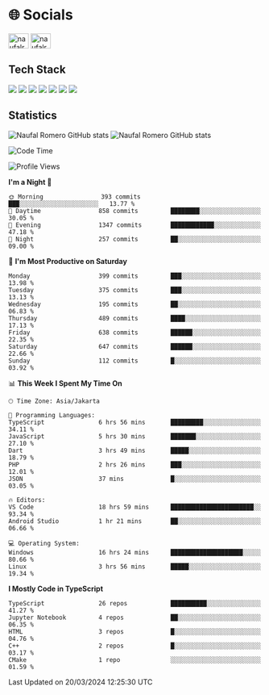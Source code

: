 <h1 align="">🌐 Socials</h1>
<p align="left">
<a href="https://linkedin.com/in/naufal-romero-putra-pratama-9ab816177/" target="blank"><img align="center" src="https://raw.githubusercontent.com/rahuldkjain/github-profile-readme-generator/master/src/images/icons/Social/linked-in-alt.svg" alt="naufalromero" height="30" width="40" /></a>
<a href="https://instagram.com/naufalromero" target="blank"><img align="center" src="https://raw.githubusercontent.com/rahuldkjain/github-profile-readme-generator/master/src/images/icons/Social/instagram.svg" alt="naufalromero" height="30" width="40" /></a>
</p>


<h2 align="">Tech Stack</h2>
<div align="">
  <img src="https://img.shields.io/badge/next.js-000000?style=for-the-badge&logo=nextdotjs&logoColor=white"/>
 <img src="https://img.shields.io/badge/typescript-%23007ACC.svg?style=for-the-badge&logo=typescript&logoColor=white"/>
 <img src="https://img.shields.io/badge/react-%2320232a.svg?style=for-the-badge&logo=react&logoColor=%2361DAFB"/>
 <img src="https://img.shields.io/badge/tailwindcss-%2338B2AC.svg?style=for-the-badge&logo=tailwind-css&logoColor=white"/>
 <img src="https://img.shields.io/badge/Prisma-3982CE?style=for-the-badge&logo=Prisma&logoColor=white"/>
 <img src="https://img.shields.io/badge/javascript-%23323330.svg?style=for-the-badge&logo=javascript&logoColor=%23F7DF1E"/>
 <img src="https://img.shields.io/badge/java-%23ED8B00.svg?style=for-the-badge&logo=openjdk&logoColor=white"/>
</div>


<h2 align="">Statistics</h2>
<div align="">
<img src="https://github-readme-stats-xi-nine-74.vercel.app/api?username=romves&show_icons=true&theme=tokyonight&include_all_commits=true&count_private=true" alt="Naufal Romero GitHub stats"/>
<img src="https://github-readme-stats-xi-nine-74.vercel.app/api/top-langs/?username=romves&theme=tokyonight&hide_border=false&include_all_commits=true&count_private=true&layout=compact" alt="Naufal Romero GitHub stats"/>
</div>

<!--START_SECTION:waka-->
![Code Time](http://img.shields.io/badge/Code%20Time-874%20hrs%203%20mins-blue)

![Profile Views](http://img.shields.io/badge/Profile%20Views-44-blue)

**I'm a Night 🦉** 

```text
🌞 Morning                393 commits         ███░░░░░░░░░░░░░░░░░░░░░░   13.77 % 
🌆 Daytime                858 commits         ████████░░░░░░░░░░░░░░░░░   30.05 % 
🌃 Evening                1347 commits        ████████████░░░░░░░░░░░░░   47.18 % 
🌙 Night                  257 commits         ██░░░░░░░░░░░░░░░░░░░░░░░   09.00 % 
```
📅 **I'm Most Productive on Saturday** 

```text
Monday                   399 commits         ███░░░░░░░░░░░░░░░░░░░░░░   13.98 % 
Tuesday                  375 commits         ███░░░░░░░░░░░░░░░░░░░░░░   13.13 % 
Wednesday                195 commits         ██░░░░░░░░░░░░░░░░░░░░░░░   06.83 % 
Thursday                 489 commits         ████░░░░░░░░░░░░░░░░░░░░░   17.13 % 
Friday                   638 commits         ██████░░░░░░░░░░░░░░░░░░░   22.35 % 
Saturday                 647 commits         ██████░░░░░░░░░░░░░░░░░░░   22.66 % 
Sunday                   112 commits         █░░░░░░░░░░░░░░░░░░░░░░░░   03.92 % 
```


📊 **This Week I Spent My Time On** 

```text
🕑︎ Time Zone: Asia/Jakarta

💬 Programming Languages: 
TypeScript               6 hrs 56 mins       █████████░░░░░░░░░░░░░░░░   34.11 % 
JavaScript               5 hrs 30 mins       ███████░░░░░░░░░░░░░░░░░░   27.10 % 
Dart                     3 hrs 49 mins       █████░░░░░░░░░░░░░░░░░░░░   18.79 % 
PHP                      2 hrs 26 mins       ███░░░░░░░░░░░░░░░░░░░░░░   12.01 % 
JSON                     37 mins             █░░░░░░░░░░░░░░░░░░░░░░░░   03.05 % 

🔥 Editors: 
VS Code                  18 hrs 59 mins      ███████████████████████░░   93.34 % 
Android Studio           1 hr 21 mins        ██░░░░░░░░░░░░░░░░░░░░░░░   06.66 % 

💻 Operating System: 
Windows                  16 hrs 24 mins      ████████████████████░░░░░   80.66 % 
Linux                    3 hrs 56 mins       █████░░░░░░░░░░░░░░░░░░░░   19.34 % 
```

**I Mostly Code in TypeScript** 

```text
TypeScript               26 repos            ██████████░░░░░░░░░░░░░░░   41.27 % 
Jupyter Notebook         4 repos             ██░░░░░░░░░░░░░░░░░░░░░░░   06.35 % 
HTML                     3 repos             █░░░░░░░░░░░░░░░░░░░░░░░░   04.76 % 
C++                      2 repos             █░░░░░░░░░░░░░░░░░░░░░░░░   03.17 % 
CMake                    1 repo              ░░░░░░░░░░░░░░░░░░░░░░░░░   01.59 % 
```




 Last Updated on 20/03/2024 12:25:30 UTC
<!--END_SECTION:waka-->
